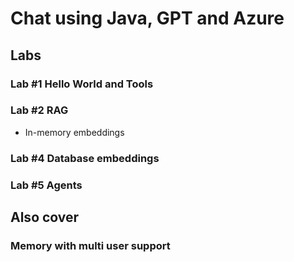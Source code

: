 # Chat using Java, GPT and Azure

## Labs

### Lab #1 Hello World and Tools

### Lab #2 RAG 
* In-memory embeddings

### Lab #4 Database embeddings

### Lab #5 Agents

## Also cover

### Memory with multi user support


